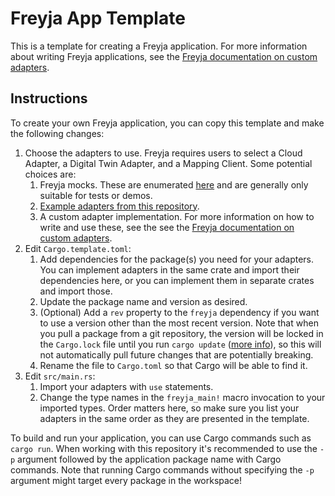 # Freyja App Template

This is a template for creating a Freyja application. For more information about writing Freyja applications, see the [Freyja documentation on custom adapters](https://github.com/eclipse-ibeji/freyja/blob/main/docs/custom-adapters.md).

## Instructions

To create your own Freyja application, you can copy this template and make the following changes:

1. Choose the adapters to use. Freyja requires users to select a Cloud Adapter, a Digital Twin Adapter, and a Mapping Client. Some potential choices are:
    1. Freyja mocks. These are enumerated [here](https://github.com/eclipse-ibeji/freyja/blob/main/docs/quickstart.md#appendix-a) and are generally only suitable for tests or demos.
    1. [Example adapters from this repository](../../freyja_adapters/).
    1. A custom adapter implementation. For more information on how to write and use these, see the see the [Freyja documentation on custom adapters](https://github.com/eclipse-ibeji/freyja/blob/main/docs/custom-adapters.md).
1. Edit `Cargo.template.toml`:
    1. Add dependencies for the package(s) you need for your adapters. You can implement adapters in the same crate and import their dependencies here, or you can implement them in separate crates and import those.
    1. Update the package name and version as desired.
    1. (Optional) Add a `rev` property to the `freyja` dependency if you want to use a version other than the most recent version. Note that when you pull a package from a git repository, the version will be locked in the `Cargo.lock` file until you run `cargo update` ([more info](https://doc.rust-lang.org/cargo/reference/specifying-dependencies.html#specifying-dependencies-from-git-repositories)), so this will not automatically pull future changes that are potentially breaking.
    1. Rename the file to `Cargo.toml` so that Cargo will be able to find it.
1. Edit `src/main.rs`:
    1. Import your adapters with `use` statements.
    1. Change the type names in the `freyja_main!` macro invocation to your imported types. Order matters here, so make sure you list your adapters in the same order as they are presented in the template.

To build and run your application, you can use Cargo commands such as `cargo run`. When working with this repository it's recommended to use the `-p` argument followed by the application package name with Cargo commands. Note that running Cargo commands without specifying the `-p` argument might target every package in the workspace!
